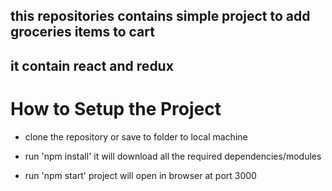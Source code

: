 ## this repositories contains simple project to add groceries items to cart

## it contain react and redux

# How to Setup the Project 

* clone the repository or save to folder to local machine

* run 'npm install' it will download all the required dependencies/modules

* run 'npm start' project will open in browser at port 3000


